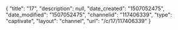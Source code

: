 {
    "title": "17",
    "description": null,
    "date_created": "1507052475",
    "date_modified": "1507052475",
    "channelid": "117406339",
    "type": "captivate",
    "layout": "channel",
    "url": "\/c\/17\/117406339"
}